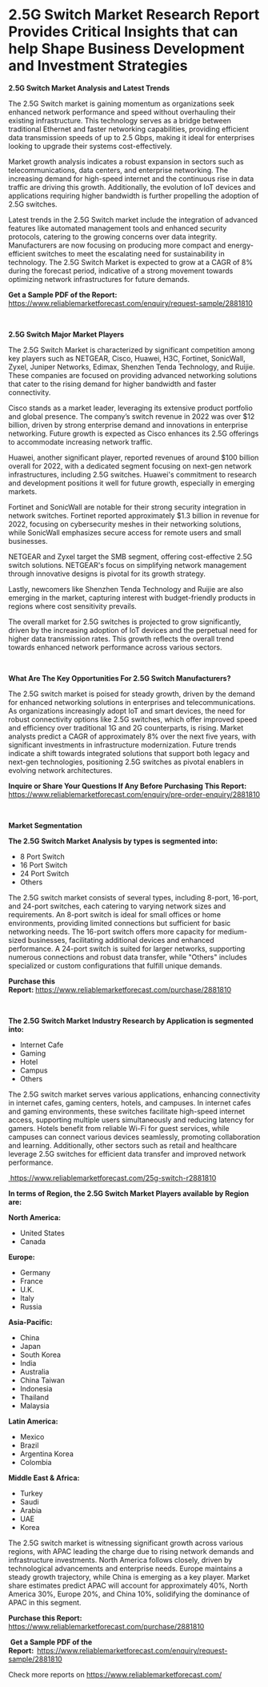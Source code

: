 <p><h1>2.5G Switch Market Research Report Provides Critical Insights that can help Shape Business Development and Investment Strategies</h1></p><p><strong>2.5G Switch Market Analysis and Latest Trends</strong></p>
<p><p>The 2.5G Switch market is gaining momentum as organizations seek enhanced network performance and speed without overhauling their existing infrastructure. This technology serves as a bridge between traditional Ethernet and faster networking capabilities, providing efficient data transmission speeds of up to 2.5 Gbps, making it ideal for enterprises looking to upgrade their systems cost-effectively.</p><p>Market growth analysis indicates a robust expansion in sectors such as telecommunications, data centers, and enterprise networking. The increasing demand for high-speed internet and the continuous rise in data traffic are driving this growth. Additionally, the evolution of IoT devices and applications requiring higher bandwidth is further propelling the adoption of 2.5G switches.</p><p>Latest trends in the 2.5G Switch market include the integration of advanced features like automated management tools and enhanced security protocols, catering to the growing concerns over data integrity. Manufacturers are now focusing on producing more compact and energy-efficient switches to meet the escalating need for sustainability in technology. The 2.5G Switch Market is expected to grow at a CAGR of 8% during the forecast period, indicative of a strong movement towards optimizing network infrastructures for future demands.</p></p>
<p><strong>Get a Sample PDF of the Report:&nbsp;</strong> <a href="https://www.reliablemarketforecast.com/enquiry/request-sample/2881810?utm_campaign=2320&utm_medium=2&utm_source=Github&utm_content=ia&utm_term=12032025&utm_id=25g-switch">https://www.reliablemarketforecast.com/enquiry/request-sample/2881810</a></p>
<p>&nbsp;</p>
<p><strong>2.5G Switch Major Market Players</strong></p>
<p><p>The 2.5G Switch Market is characterized by significant competition among key players such as NETGEAR, Cisco, Huawei, H3C, Fortinet, SonicWall, Zyxel, Juniper Networks, Edimax, Shenzhen Tenda Technology, and Ruijie. These companies are focused on providing advanced networking solutions that cater to the rising demand for higher bandwidth and faster connectivity.</p><p>Cisco stands as a market leader, leveraging its extensive product portfolio and global presence. The company’s switch revenue in 2022 was over $12 billion, driven by strong enterprise demand and innovations in enterprise networking. Future growth is expected as Cisco enhances its 2.5G offerings to accommodate increasing network traffic.</p><p>Huawei, another significant player, reported revenues of around $100 billion overall for 2022, with a dedicated segment focusing on next-gen network infrastructures, including 2.5G switches. Huawei's commitment to research and development positions it well for future growth, especially in emerging markets.</p><p>Fortinet and SonicWall are notable for their strong security integration in network switches. Fortinet reported approximately $1.3 billion in revenue for 2022, focusing on cybersecurity meshes in their networking solutions, while SonicWall emphasizes secure access for remote users and small businesses.</p><p>NETGEAR and Zyxel target the SMB segment, offering cost-effective 2.5G switch solutions. NETGEAR's focus on simplifying network management through innovative designs is pivotal for its growth strategy.</p><p>Lastly, newcomers like Shenzhen Tenda Technology and Ruijie are also emerging in the market, capturing interest with budget-friendly products in regions where cost sensitivity prevails.</p><p>The overall market for 2.5G switches is projected to grow significantly, driven by the increasing adoption of IoT devices and the perpetual need for higher data transmission rates. This growth reflects the overall trend towards enhanced network performance across various sectors.</p></p>
<p>&nbsp;</p>
<p><strong>What Are The Key Opportunities For 2.5G Switch Manufacturers?</strong></p>
<p><p>The 2.5G switch market is poised for steady growth, driven by the demand for enhanced networking solutions in enterprises and telecommunications. As organizations increasingly adopt IoT and smart devices, the need for robust connectivity options like 2.5G switches, which offer improved speed and efficiency over traditional 1G and 2G counterparts, is rising. Market analysts predict a CAGR of approximately 8% over the next five years, with significant investments in infrastructure modernization. Future trends indicate a shift towards integrated solutions that support both legacy and next-gen technologies, positioning 2.5G switches as pivotal enablers in evolving network architectures.</p></p>
<p><strong>Inquire or Share Your Questions If Any Before Purchasing This Report:</strong> <a href="https://www.reliablemarketforecast.com/enquiry/pre-order-enquiry/2881810?utm_campaign=2320&utm_medium=2&utm_source=Github&utm_content=ia&utm_term=12032025&utm_id=25g-switch">https://www.reliablemarketforecast.com/enquiry/pre-order-enquiry/2881810</a></p>
<p>&nbsp;</p>
<p><strong>Market Segmentation</strong></p>
<p><strong>The 2.5G Switch Market Analysis by types is segmented into:</strong></p>
<p><ul><li>8 Port Switch</li><li>16 Port Switch</li><li>24 Port Switch</li><li>Others</li></ul></p>
<p><p>The 2.5G switch market consists of several types, including 8-port, 16-port, and 24-port switches, each catering to varying network sizes and requirements. An 8-port switch is ideal for small offices or home environments, providing limited connections but sufficient for basic networking needs. The 16-port switch offers more capacity for medium-sized businesses, facilitating additional devices and enhanced performance. A 24-port switch is suited for larger networks, supporting numerous connections and robust data transfer, while "Others" includes specialized or custom configurations that fulfill unique demands.</p></p>
<p><strong>Purchase this Report:&nbsp;</strong><a href="https://www.reliablemarketforecast.com/purchase/2881810?utm_campaign=2320&utm_medium=2&utm_source=Github&utm_content=ia&utm_term=12032025&utm_id=25g-switch">https://www.reliablemarketforecast.com/purchase/2881810</a></p>
<p>&nbsp;</p>
<p><strong>The 2.5G Switch Market Industry Research by Application is segmented into:</strong></p>
<p><ul><li>Internet Cafe</li><li>Gaming</li><li>Hotel</li><li>Campus</li><li>Others</li></ul></p>
<p><p>The 2.5G switch market serves various applications, enhancing connectivity in internet cafes, gaming centers, hotels, and campuses. In internet cafes and gaming environments, these switches facilitate high-speed internet access, supporting multiple users simultaneously and reducing latency for gamers. Hotels benefit from reliable Wi-Fi for guest services, while campuses can connect various devices seamlessly, promoting collaboration and learning. Additionally, other sectors such as retail and healthcare leverage 2.5G switches for efficient data transfer and improved network performance.</p></p>
<p><a href="https://www.reliablemarketforecast.com/25g-switch-r2881810?utm_campaign=2320&utm_medium=2&utm_source=Github&utm_content=ia&utm_term=12032025&utm_id=25g-switch">&nbsp;https://www.reliablemarketforecast.com/25g-switch-r2881810</a></p>
<p><strong>In terms of Region, the 2.5G Switch Market Players available by Region are:</strong></p>
<p>
    <p> <strong> North America: </strong>
        <ul>
            <li>United States</li>
            <li>Canada</li>
        </ul>
        </p> 
    <p> <strong> Europe: </strong>
        <ul>
            <li>Germany</li>
            <li>France</li>
            <li>U.K.</li>
            <li>Italy</li>
            <li>Russia</li>
        </ul>
        </p> 
    <p> <strong> Asia-Pacific: </strong>
        <ul>
            <li>China</li>
            <li>Japan</li>
            <li>South Korea</li>
            <li>India</li>
            <li>Australia</li>
            <li>China Taiwan</li>
            <li>Indonesia</li>
            <li>Thailand</li>
            <li>Malaysia</li>
        </ul>
        </p> 
    <p> <strong> Latin America: </strong>
        <ul>
            <li>Mexico</li>
            <li>Brazil</li>
            <li>Argentina Korea</li>
            <li>Colombia</li>
        </ul>
        </p> 
    <p> <strong> Middle East & Africa: </strong>
        <ul>
            <li>Turkey</li>
            <li>Saudi</li>
            <li>Arabia</li>
            <li>UAE</li>
            <li>Korea</li>
        </ul>
    </p>
    </p>
<p><p>The 2.5G switch market is witnessing significant growth across various regions, with APAC leading the charge due to rising network demands and infrastructure investments. North America follows closely, driven by technological advancements and enterprise needs. Europe maintains a steady growth trajectory, while China is emerging as a key player. Market share estimates predict APAC will account for approximately 40%, North America 30%, Europe 20%, and China 10%, solidifying the dominance of APAC in this segment.</p></p>
<p><strong>Purchase this Report: </strong><a href="https://www.reliablemarketforecast.com/purchase/2881810?utm_campaign=2320&utm_medium=2&utm_source=Github&utm_content=ia&utm_term=12032025&utm_id=25g-switch">https://www.reliablemarketforecast.com/purchase/2881810</a></p>
<p>&nbsp;<strong>Get a Sample PDF of the Report:&nbsp;&nbsp;</strong><a href="https://www.reliablemarketforecast.com/enquiry/request-sample/2881810?utm_campaign=2320&utm_medium=2&utm_source=Github&utm_content=ia&utm_term=12032025&utm_id=25g-switch">https://www.reliablemarketforecast.com/enquiry/request-sample/2881810</a></p>
<p><strong></strong></p>
<p>Check more reports on <a href="https://www.reliablemarketforecast.com/?utm_campaign=2320&utm_medium=2&utm_source=Github&utm_content=ia&utm_term=12032025&utm_id=25g-switch">https://www.reliablemarketforecast.com/</a></p>